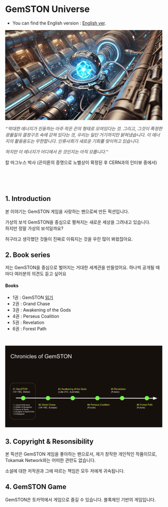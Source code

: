 # GemSTON Universe


* You can find the English version : [English ver](readme.md).


![alt text](gemston_engine.png)

<sapn style="color:grey">**_“막대한 에너지가 진동하는 아주 작은 끈의 형태로 모여있다는 것. 그리고, 그것이 특정한 광물질의 결정구조 속에 갇혀 있다는 것, 우리는 일단 거기까지만 밝혀냈습니다. 이 에너지의 활용용도는 무한합니다. 인류사회가 새로운 기회를 맞이하고 있습니다._**<span><br>

<sapn style="color:grey">**_하지만 이 에너지가 어디에서 온 것인지는 아직 모릅니다."_**<span><br>


칼 마그누스 박사 (끈이론의 증명으로 노벨상이 확정된 후 CERN과의 인터뷰 중에서)

<br><br><br>

## 1. Introduction

본 이야기는 GemSTON 게임을 사랑하는 팬으로써 만든 픽션입니다.<br>

가상의 보석 GemSTON을 중심으로 펼쳐지는 새로운 세상을 그려내고 있습니다.<br>
하지만 정말 가상의 보석일까요?<br>

허구라고 생각했던 것들이 진짜로 이뤄지는 것을 우린 많이 봐왔잖아요.<br>

## 2. Book series
저는 GemSTON을 중심으로 벌어지는 거대한 세계관을 만들었어요. 하나씩 공개될 때마다 여러분의 의견도 듣고 싶어요 <br>

#### Books
* 1권 : GemSTON [읽기](/storymap/storymap.md)
* 2권 : Grand Chase
* 3권 : Awakening of the Gods
* 4권 : Perseus Coalition
* 5권 : Revelation
* 6권 : Forest Path

<br>

![alt text](chronicles.png)

## 3. Copyright & Resonsibility
본 픽션은 GemSTON 게임을 좋아하는 팬으로서, 제가 창작한 개인적인 작품이므로, Tokamak Network와는 어떠한 관련도 없습니다.

소설에 대한 저작권과 그에 따르는 책임은 모두 저에게 귀속됩니다.

## 4. GemSTON Game
GemSTON은 토카막에서 게임으로 즐길 수 있습니다. 블록체인 기반의 게임입니다.